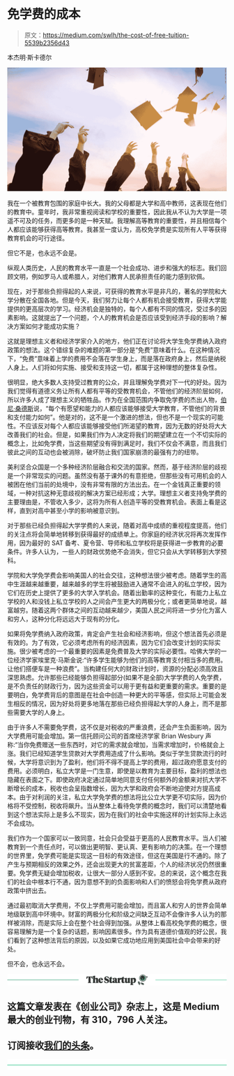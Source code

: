 # 免学费的成本

> 原文：<https://medium.com/swlh/the-cost-of-free-tuition-5539b2356d43>

本杰明·斯卡德尔

![](img/0a1b6c1db9687f8e2343a75ec3a6a97c.png)

我在一个被教育包围的家庭中长大。我的父母都是大学和高中教师，这表现在他们的教育中。童年时，我非常重视阅读和学校的重要性，因此我从不认为大学是一项遥不可及的任务，而更多的是一种天赋。我理解高等教育的重要性，并且相信每个人都应该能够获得高等教育。我甚至一度认为，高校免学费是实现所有人平等获得教育机会的可行途径。

但它不是，也永远不会是。

纵观人类历史，人民的教育水平一直是一个社会成功、进步和强大的标志。我们回顾文明，例如罗马人或希腊人，对他们教育人民承担责任的能力感到钦佩。

现在，对于那些负担得起的人来说，可获得的教育水平是非凡的，著名的学院和大学分散在全国各地。但是今天，我们努力让每个人都有机会接受教育，获得大学能提供的更高层次的学习。经济机会是独特的，每个人都有不同的情况，受过多的因素影响。这就提出了一个问题，个人的教育机会是否应该受到经济手段的影响？解决方案如何才能成功实施？

这就是理想主义者和经济学家介入的地方，他们正在讨论将大学生免学费纳入政府政策的想法。这个错综复杂的难题的第一部分是“免费”意味着什么。在这种情况下，“免费”意味着上学的费用不会落在学生身上，而是落在政府身上，然后是纳税人身上。人们将如何实施、接受和支持这一切，都属于这种理想的整体复杂性。

很明显，绝大多数人支持受过教育的公众，并且理解免学费对下一代的好处。因为我们觉得有道德义务让所有人都有平等的受教育机会，不管他们的经济阶层如何，所以许多人成了理想主义的牺牲品。作为在全国范围内争取免学费的杰出人物，[伯尼·桑德斯](https://www.cnbc.com/2017/10/10/bernie-sanders-we-need-to-make-college-free-to-make-america-great.html)说，“每个有愿望和能力的人都应该能够接受大学教育，不管他们的背景和支付能力如何”。他是对的，这不是一个激进的想法，但也不是一个现实的可能性。不应该反对每个人都应该能够接受他们所渴望的教育，因为无数的好处将大大改善我们的社会。但是，如果我们作为人决定将我们的期望建立在一个不切实际的概念上，比如免学费，当这些期望没有得到满足时，我们不仅会不满意，而且我们彼此之间的互动也会被消除，破坏防止我们国家崩溃的最强有力的纽带。

美利坚合众国是一个多种经济阶层融合和交流的国家。然而，基于经济阶层的歧视是一个非常现实的问题。虽然没有基于课外的有意拒绝，但那些没有可用机会的人被困在他们当前的处境中，没有非常有限的方法出去。在一个金钱真正重要的领域，一种对抗这种无意歧视的解决方案已经形成；大学。理想主义者支持免学费的主要理由是，不管收入多少，这将为所有人创造平等的受教育机会。表面上看是这样，直到对高中甚至小学的影响被意识到。

对于那些已经负担得起大学学费的人来说，随着对高中成绩的重视程度提高，他们的关注点将会简单地转移到获得最好的成绩单上。你家庭的经济状况将再次发挥作用，因为最好的 SAT 备考、夏令营、导师和私立学校将是获得进一步教育的必要条件。许多人认为，一些人的财政优势绝不会消失，但它只会从大学转移到大学预科。

学院和大学免学费会影响美国人的社会交往，这种想法很少被考虑。随着学生的高中生涯越来越重要，越来越多的学生将被鼓励进入通常不会进入的私立学校，因为它们在历史上提供了更多的大学入学机会。随着出勤率的这种变化，有能力上私立学校的人和没钱上私立学校的人之间会产生更大的两极分化；或者更简单地说，越富越穷。随着这两个群体之间的互动越来越少，美国人民之间将进一步分化为富人和穷人，这种分化将远远大于现有的分化。

如果将免学费纳入政府政策，肯定会产生社会和经济影响，但这个想法首先必须是有效的。为了有效，它必须考虑所有的经济因素，因为它们会改变计划的实际实施。很少被考虑的一个最重要的因素是免费普及大学的实际必要性。哈佛大学的一位经济学家埃里克·马斯金说:“许多学生能够为他们的高等教育支付相当多的费用。让他们搭便车是一种浪费”。当构建任何大的财政计划时，资源的分配必须高效且深思熟虑。允许那些已经能够负担得起部分(如果不是全部)大学学费的人免学费，是不负责任的财政行为，因为这些资金可以用于更有益和更重要的需求。重要的是要明白，免学费背后的意图是在社会中创造一种更大的平等感，但实际上可能会发生相反的情况，因为好处将更多地落在那些已经负担得起大学的人身上，而不是那些需要大学的人身上。

由于许多人不需要免学费，这不仅是对税收的严重浪费，还会产生负面影响，因为大学费用可能会增加。第一信托顾问公司的首席经济学家 Brian Wesbury 声称:“当你免费赠送一些东西时，对它的需求就会增加，当需求增加时，价格就会上涨。我们已经知道学生贷款对大学费用造成了什么影响。类似于学生贷款流行的时候，大学将意识到为了盈利，他们将不得不提高上学的费用，超过政府愿意支付的费用。必须明白，私立大学是一门生意，即使是以教育为主要目标，盈利的想法也隐藏在表面之下。即使政府决定通过简单地同意支付任何额外的金额来对抗大学不断增长的成本，税收也会呈指数增长，因为大学和政府会不断地迫使对方提高成本。由于对利润的关注，私立大学免学费的想法将比公立大学更不切实际，因为价格将不受控制，税收将飙升。当从整体上看待免学费的概念时，我们可以清楚地看到这个想法实际上是多么不现实，因为在我们的社会中实施这样的计划实际上永远不会成功。

我们作为一个国家可以一致同意，社会只会受益于更高的人民教育水平。当人们被教育到一个责任点时，可以做出更明智、更认真、更有影响力的决策。在一个理想的世界里，免学费可能是实现这一目标的有效途径，但这在美国是行不通的。除了产生与预期相反的效果之外，还会出现更大的贫富差距，个人的经济状况仍然很重要。免学费无疑会增加税收，让很大一部分人感到不安。总的来说，这个概念在我们的社会中根本行不通，因为意想不到的负面影响和人们的愤怒会将免学费从政府政策中挤出去。

通过最初取消大学费用，不仅上学费用可能会增加，而且富人和穷人的世界会简单地级联到高中环境中。财富的两极分化和阶级之间缺乏互动不会像许多人认为的那样被消除，而是实际上会在整个社会得到加强。从整体上看高校免学费的概念，很容易理解为是一个复杂的话题，影响因素很多。作为具有道德价值观的好公民，我们看到了这种想法背后的原因，以及如果它成功地应用到美国社会中会带来的好处。

但不会，也永远不会。

[![](img/308a8d84fb9b2fab43d66c117fcc4bb4.png)](https://medium.com/swlh)

## 这篇文章发表在《创业公司》杂志上，这是 Medium 最大的创业刊物，有 310，796 人关注。

## 订阅接收[我们的头条](http://growthsupply.com/the-startup-newsletter/)。

[![](img/b0164736ea17a63403e660de5dedf91a.png)](https://medium.com/swlh)